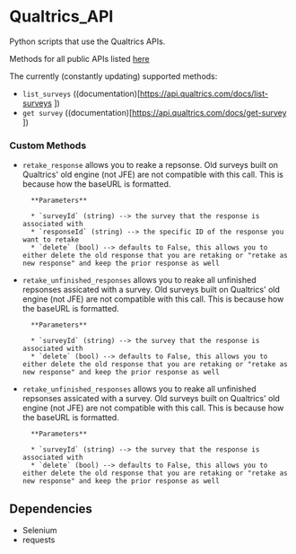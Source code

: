 # Qualtrics_API


Python scripts that use the Qualtrics APIs.


Methods for all public APIs listed [here](https://api.qualtrics.com/)

The currently (constantly updating) supported methods:

* `list_surveys` ((documentation)[https://api.qualtrics.com/docs/list-surveys 	])
* `get survey` ((documentation)[https://api.qualtrics.com/docs/get-survey ])

### Custom Methods

* `retake_response` allows you to reake a repsonse. Old surveys built on Qualtrics' old engine (not JFE) are not compatible with this call. This is because how the baseURL is formatted. 

		**Parameters**  

		* `surveyId` (string) --> the survey that the response is associated with
		* `responseId` (string) --> the specific ID of the response you want to retake
		* `delete` (bool) --> defaults to False, this allows you to either delete the old response that you are retaking or "retake as new response" and keep the prior response as well


* `retake_unfinished_responses` allows you to reake all unfinished repsonses assicated with a survey. Old surveys built on Qualtrics' old engine (not JFE) are not compatible with this call. This is because how the baseURL is formatted. 


		**Parameters** 

		* `surveyId` (string) --> the survey that the response is associated with
		* `delete` (bool) --> defaults to False, this allows you to either delete the old response that you are retaking or "retake as new response" and keep the prior response as well


* `retake_unfinished_responses` allows you to reake all unfinished repsonses assicated with a survey. Old surveys built on Qualtrics' old engine (not JFE) are not compatible with this call. This is because how the baseURL is formatted. 


		**Parameters** 

		* `surveyId` (string) --> the survey that the response is associated with
		* `delete` (bool) --> defaults to False, this allows you to either delete the old response that you are retaking or "retake as new response" and keep the prior response as well


## Dependencies 

* Selenium
* requests